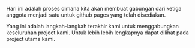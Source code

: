 Hari ini adalah proses dimana kita akan membuat gabungan dari ketiga anggota menjadi satu untuk github pages yang telah disediakan.

Yang ini adalah langkah-langkah terakhir kami untuk menggabungkan keseluruhan project kami.
Untuk lebih lebih lengkapnya dapat dilihat pada project utama kami.
